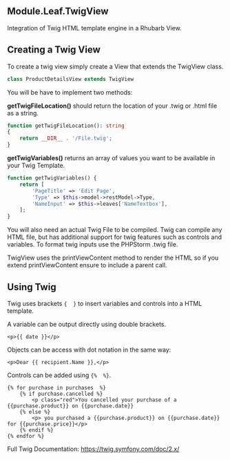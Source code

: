 Module.Leaf.TwigView
---
Integration of Twig HTML template engine in a Rhubarb View. 

Creating a Twig View
--- 
 
To create a twig view simply create a View that extends the TwigView class. 

```php
class ProductDetailsView extends TwigView
```

You will be have to implement two methods:

**getTwigFileLocation()** should return the location of your .twig or .html file as a string.
 

```php
function getTwigFileLocation(): string
{
    return __DIR__ . '/File.twig';
}
```

**getTwigVariables()** returns an array of values you want to be available in your Twig Template. 

```php
function getTwigVariables() {
    return [
        'PageTitle' => 'Edit Page', 
        'Type' => $this->model->restModel->Type,
        'NameInput' => $this->leaves['NameTextbox'],
    ];
}
``` 

You will also need an actual Twig File to be compiled. Twig can compile any HTML file, but has additional support for twig features such as controls and variables. To format twig inputs use the PHPStorm .twig file.

TwigView uses the printViewContent method to render the HTML so if you extend printViewContent ensure to include a parent call. 
 
Using Twig
---  
 
Twig uses brackets `{  }` to insert variables and controls into a HTML template.    
 
A variable can be output directly using double brackets.  
```twig 
<p>{{ date }}</p> 
``` 
 
Objects can be access with dot notation in the same way: 
```twig 
<p>Dear {{ recipient.Name }},</p> 
``` 
 
 
Controls can be added using `{%  %}`. 
 
```twig 
{% for purchase in purchases  %} 
    {% if purchase.cancelled %} 
        <p class="red">You cancelled your purchase of a {{purchase.product}} on {{purchase.date}} 
    {% else %} 
        <p> you purchased a {{purchase.product}} on {{purchase.date}} for {{purchase.price}}</p> 
    {% endif %} 
{% endfor %} 
``` 
 
Full Twig Documentation: 
https://twig.symfony.com/doc/2.x/ 